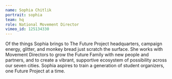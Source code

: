 ```yaml
---
name: Sophia Chitlik
portrait: sophia
team: hq
role: National Movement Director
vimeo_id: 125134330
---
```


Of the things Sophia brings to The Future Project headquarters, campaign energy, glitter, and monkey bread just scratch the surface. She works with Movement Directors to grow the Future Family with new people and partners, and to create a vibrant, supportive ecosystem of possibility across our seven cities. Sophia aspires to train a generation of student organizers, one Future Project at a time. 